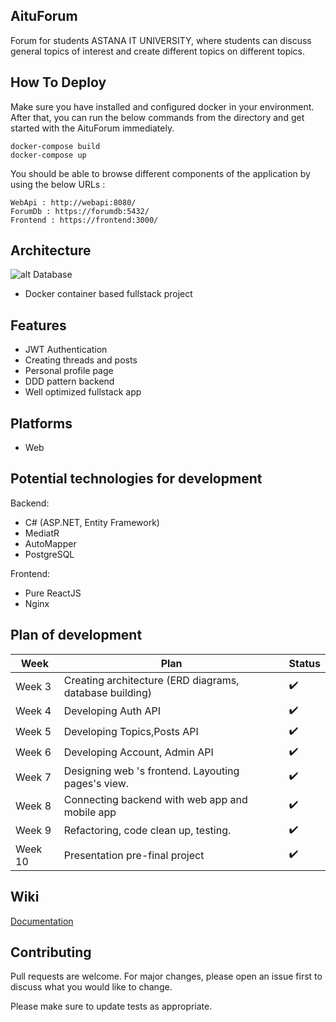 ## AituForum
Forum for students ASTANA IT UNIVERSITY, where students can discuss general topics of interest and create different topics on different topics.

## How To Deploy

Make sure you have installed and configured docker in your environment. After that, you can run the below commands from the directory and get started with the AituForum immediately.

```docker
docker-compose build
docker-compose up
```
You should be able to browse different components of the application by using the below URLs :
```plaintext
WebApi : http://webapi:8080/
ForumDb : https://forumdb:5432/
Frontend : https://frontend:3000/
```

## Architecture
![alt Database](https://i.imgur.com/sWd54PP.png)
- Docker container based fullstack project

## Features

- JWT Authentication
- Creating threads and posts
- Personal profile page
- DDD pattern backend
- Well optimized fullstack app

## Platforms

- Web

## Potential technologies for development

Backend:

- C# (ASP.NET, Entity Framework)
- MediatR
- AutoMapper
- PostgreSQL

Frontend:

- Pure ReactJS
- Nginx

## Plan of development

| Week | Plan | Status |
| --- | --- | - |
| Week 3 | Creating architecture (ERD diagrams, database building)|:heavy_check_mark:|
| Week 4 | Developing Auth API|:heavy_check_mark:|
| Week 5 | Developing  Topics,Posts API|:heavy_check_mark:|
| Week 6 | Developing Account, Admin API|:heavy_check_mark:|
| Week 7 | Designing web &#39;s frontend. Layouting pages&#39;s view. | :heavy_check_mark:|
| Week 8 | Connecting backend with web app and mobile app |:heavy_check_mark:|
| Week 9 | Refactoring, code clean up, testing. |:heavy_check_mark:|
| Week 10 | Presentation pre-final project |:heavy_check_mark:|

## Wiki
[Documentation](https://github.com/galamshar/AituForum/wiki)

## Contributing
Pull requests are welcome. For major changes, please open an issue first to discuss what you would like to change.

Please make sure to update tests as appropriate.
